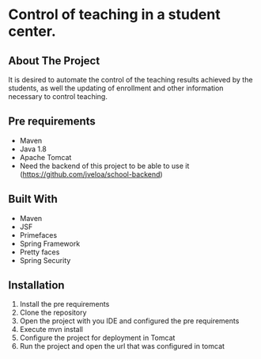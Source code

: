 # Control of teaching in a student center.



## About The Project
It is desired to automate the control of the teaching results achieved by the students, as well the updating of enrollment and other information necessary to control teaching.
 
## Pre requirements
* Maven
* Java 1.8
* Apache Tomcat
* Need the backend of this project to be able to use it (https://github.com/jveloa/school-backend)

## Built With
* Maven
* JSF  
* Primefaces  
* Spring Framework
* Pretty faces
* Spring Security

## Installation

1. Install the pre requirements
2. Clone the repository
3. Open the project with you IDE and configured the pre requirements
4. Execute mvn install
5. Configure the project for deployment in Tomcat
6. Run the project and open the url that was configured in tomcat

